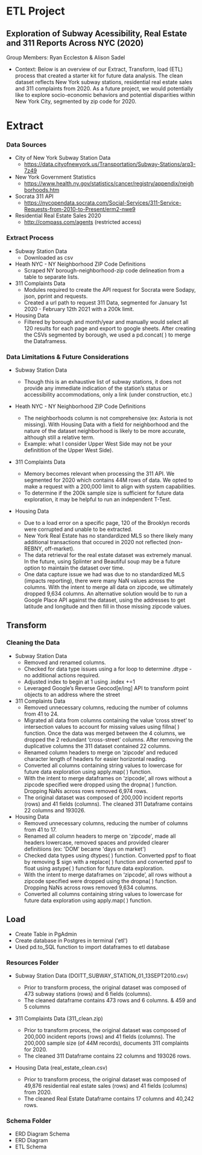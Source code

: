 # ETL Project

## Exploration of Subway Acessibility, Real Estate and 311 Reports Across NYC (2020)

Group Members: Ryan Eccleston & Alison Sadel
* Context: Below is an overview of our Extract, Transform, load (ETL) process that created a starter kit for future data analysis. The clean dataset reflects New York subway stations, residential real estate sales and 311 complaints from 2020. As a future project, we would potentially like to explore socio-economic behaviors and potential disparities within New York City, segmented by zip code for 2020. 

# Extract

### Data Sources
* City of New York Subway Station Data
    * https://data.cityofnewyork.us/Transportation/Subway-Stations/arq3-7z49
* New York Government Statistics
    * https://www.health.ny.gov/statistics/cancer/registry/appendix/neighborhoods.htm
* Socrata 311 API
    * https://nycopendata.socrata.com/Social-Services/311-Service-Requests-from-2010-to-Present/erm2-nwe9
* Residential Real Estate Sales 2020
    * http://compass.com/agents (restricted access)

### Extract Process
* Subway Station Data
    * Downloaded as csv
* Heath NYC - NY Neighborhood ZIP Code Definitions
    * Scraped NY borough-neighborhood-zip code delineation from a table to separate lists.
* 311 Complaints Data
    * Modules required to create the API request for Socrata were Sodapy, json, pprint and requests. 
    * Created a url path to request 311 Data, segmented for January 1st 2020 - February 12th 2021 with a 200k limit. 
* Housing Data
    * Filtered by borough and month/year and manually would select all 120 results for each page and export to google sheets. After creating the CSVs segmented by borough, we used a pd.concat( ) to merge the Dataframess.
    

### Data Limitations & Future Considerations
* Subway Station Data
    * Though this is an exhaustive list of subway stations, it does not provide any immediate indication of the station’s status or accessibility accommodations, only a link (under construction, etc.) 
* Heath NYC - NY Neighborhood ZIP Code Definitions
    * The neighborhoods column is not comprehensive (ex: Astoria is not missing). With Housing Data with a field for neighborhood and the nature of the dataset neighborhood is likely to be more accurate, although still a relative term.
    * Example: what I consider Upper West Side may not be your definitition of the Upper West Side).
* 311 Complaints Data
    * Memory becomes relevant when processing the 311 API. We segmented for 2020 which contains 44M rows of data. We opted to make a request with a 200,000 limit to align with system capabilities.
    * To determine if the 200k sample size is sufficient for future data exploration, it may be helpful to run an independent T-Test.
        
* Housing Data
    * Due to a load error on a specific page, 120 of the Brooklyn records were corrupted and unable to be extracted. 
    * New York Real Estate has no standardized MLS so there likely many additional transactions that occured in 2020 not reflected (non-REBNY, off-market). 
    * The data retrieval for the real estate dataset was extremely manual. In the future, using Splinter and Beautiful soup may be a future option to maintain the dataset over time.
    * One data capture issue we had was due to no standardized MLS (impacts reporting), there were many NaN values across the columns. With the intent to merge all data on zipcode, we ultimately dropped 9,634 columns. An alternative solution would be to run a Google Place API against the dataset, using the addresses to get latitude and longitude and then fill in those missing zipcode values.

## Transform

### Cleaning the Data
* Subway Station Data
    * Removed and renamed columns.
    * Checked for data type issues using a for loop to determine .dtype - no additional actions required.
    * Adjusted index to begin at 1 using .index +=1
    * Leveraged Google’s Reverse Geocod[e/ing] API  to transform point objects to an address where the street 
* 311 Complaints Data
    * Removed unnecessary columns, reducing the number of columns from 41 to 24.
    * Migrated all data from columns containing the value ‘cross street’ to intersection values to  account for missing values using fillna( ) function. Once the data was merged between the 4 columns, we dropped the 2 redundant ‘cross-street’ columns. After removing the duplicative columns the 311 dataset contained 22 columns.
    * Renamed column headers to merge on ‘zipcode’ and reduced character length of headers for easier horizontal reading.
    * Converted all columns containing string values to lowercase for future data exploration using apply.map( ) function.
    * With the intent to merge dataframes on ‘zipcode’, all rows without a zipcode specified were dropped using the dropna( ) function. Dropping NaNs across rows removed 6,974 rows.
    * The original dataset was composed of 200,000 incident reports (rows) and 41 fields (columns). The cleaned 311 Dataframe contains 22 columns and 193026.
* Housing Data
    * Removed unnecessary columns, reducing the number of columns from 41 to 17.
    * Renamed all column headers to merge on 'zipcode', made all headers lowercase, removed spaces and provided clearer definitiions (ex: 'DOM' became 'days on market')
    * Checked data types using dtypes( ) function. Converted ppsf to float by removing $ sign with a replace( ) function and converted ppsf to float using astype( ) function for future data exploration.
    * With the intent to merge dataframes on ‘zipcode’, all rows without a zipcode specified were dropped using the dropna( ) function. Dropping NaNs across rows removed 9,634 columns.
    * Converted all columns containing string values to lowercase for future data exploration using apply.map( ) function.

## Load

* Create Table in PgAdmin
* Create database in Postgres in terminal ('etl')
* Used pd.to_SQL function to import dataframes to etl database


### Resources Folder 
* Subway Station Data (DOITT_SUBWAY_STATION_01_13SEPT2010.csv)
    * Prior to transform process, the original dataset was composed of 473 subway stations (rows) and 6 fields (columns).
    * The cleaned dataframe contains 473 rows and 6 columns.
& 459 and 5 columns 
* 311 Complaints Data (311_clean.zip)
    * Prior to transform process, the original dataset was composed of 200,000 incident reports (rows) and 41 fields (columns). The 200,000 sample size (of 44M records), documents 311 complaints for 2020.
    * The cleaned 311 Dataframe contains 22 columns and 193026 rows.

* Housing Data (real_estate_clean.csv)
    * Prior to transform process, the original dataset was composed of 49,876 residential real estate sales (rows) and 41 fields (columns) from 2020. 
    * The cleaned Real Estate Dataframe contains 17 columns and 40,242 rows.

### Schema Folder
* ERD Diagram Schema
* ERD Diagram
* ETL Schema



```python

```
